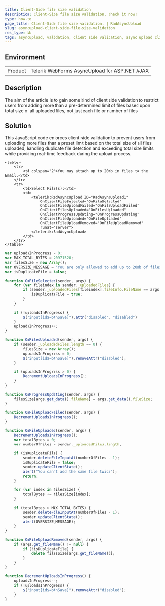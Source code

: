 ```yaml
---
title: Client-Side file size validation
description: Client-Side file size validation. Check it now!
type: how-to
page_title: Client-Side file size validation. | RadAsyncUpload
slug: asyncupload-client-side-file-size-validation
res_type: kb
tags: asyncupload, validation, client side validation, async upload client side validation, telerik, telerik ajax
---
```


## Environment

<table>
	<tbody>
		<tr>
			<td>Product</td>
			<td>Telerik WebForms AsyncUpload for ASP.NET AJAX</td>
		</tr>
	</tbody>
</table>

## Description

The aim of the article is to gain some kind of client side validation to restrict users from adding more than a pre-determined limit of files based upon total size of all uploaded files, not just each file or number of files.

## Solution

This JavaScript code enforces client-side validation to prevent users from uploading more files than a preset limit based on the total size of all files uploaded, handling duplicate file detection and exceeding total size limits while providing real-time feedback during the upload process.

````ASP.NET
<table>
    <tr>
        <td colspan="2">You may attach up to 20mb in files to the Email.</td>
    </tr>
    <tr>
        <td>Select File(s):</td>
        <td>
            <telerik:RadAsyncUpload ID="RadAsyncUpload1"
                OnClientFileSelected="OnFileSelected"
                OnClientFileUploadFailed="OnFileUploadFailed"
                OnClientFilesUploaded="OnFilesUploaded"
                OnClientProgressUpdating="OnProgressUpdating"
                OnClientFileUploaded="OnFileUploaded"
                OnClientFileUploadRemoved="OnFileUploadRemoved"
                runat="server">
            </telerik:RadAsyncUpload>
        </td>
    </tr>
</table>
````

````JavaScript
var uploadsInProgress = 0;
var MAX_TOTAL_BYTES = 20971520;
var filesSize = new Array();
var OVERSIZE_MESSAGE = "You are only allowed to add up to 20mb of files total";
var isDuplicateFile = false;

function OnFileSelected(sender, args) {
    for (var fileindex in sender._uploadedFiles) {
        if (sender._uploadedFiles[fileindex].fileInfo.FileName == args.get_fileName()) {
            isDuplicateFile = true;
        }
    }

    if (!uploadsInProgress) {
        $("input[id$=btnSave]").attr("disabled", "disabled");
    }
    uploadsInProgress++;
}

function OnFilesUploaded(sender, args) {
    if (sender._uploadedFiles.length == 0) {
        filesSize = new Array();
        uploadsInProgress = 0;
        $("input[id$=btnSave]").removeAttr("disabled");
    }

    if (uploadsInProgress > 0) {
        DecrementUploadsInProgress();
    }
}

function OnProgressUpdating(sender, args) {
    filesSize[args.get_data().fileName] = args.get_data().fileSize;
}

function OnFileUploadFailed(sender, args) {
    DecrementUploadsInProgress();
}

function OnFileUploaded(sender, args) {
    DecrementUploadsInProgress();
    var totalBytes = 0;
    var numberOfFiles = sender._uploadedFiles.length;

    if (isDuplicateFile) {
        sender.deleteFileInputAt(numberOfFiles - 1);
        isDuplicateFile = false;
        sender.updateClientState();
        alert("You can't add the same file twice");
        return;
    }

    for (var index in filesSize) {
        totalBytes += filesSize[index];
    }

    if (totalBytes > MAX_TOTAL_BYTES) {
        sender.deleteFileInputAt(numberOfFiles - 1);
        sender.updateClientState();
        alert(OVERSIZE_MESSAGE);
    }
}

function OnFileUploadRemoved(sender, args) {
    if (args.get_fileName() != null) {
        if (!isDuplicateFile) {
            delete filesSize[args.get_fileName()];
        }
    }
}

function DecrementUploadsInProgress() {
    uploadsInProgress--;
    if (!uploadsInProgress) {
        $("input[id$=btnSave]").removeAttr("disabled");
    }
}
````

   